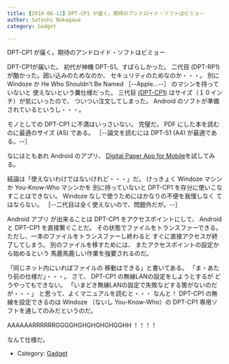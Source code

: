 ```yaml
---
title: [2018-06-12] DPT-CP1 が届く。期待のアンドロイド・ソフトはビミョー
author: Satoshi Nakagawa
category: Gadget

---
```


DPT-CP1 が届く。期待のアンドロイド・ソフトはビミョー

 DPT-CP1が届いた。
初代が神機 DPT-S1。すばらしかった。
二代目 (DPT-RP1) が酷かった。囲い込みのためなのか、
セキュリティのためなのか・・・。
別に Windoze か He Who Shouldn't Be Named
［--Apple...--］  のマシンを持っていないと
使えないという糞仕様だった。
三代目
[(DPT-CP1)](https://www.sony.jp/digital-paper/products/DPT-CP1/) はサイズ（１０インチ）が気にいったので、
ついつい注文してしまった。
Android のソフトが準備されているというし・・・。

 モノとしての DPT-CP1 に不満はいっさいない。
完璧だ。
PDF にした本を読むのに最適のサイズ (A5) である。
［--論文を読むには DPT-S1 (A4) が最適である。--］

 なにはともあれ Android のアプリ、
[Digital Paper App for Mobile](https://www.sony.jp/digital-paper/apl/dpa-m.html)を試してみる。

 結論は「使えないわけではないけれど・・・」だ。
けっきょく Windoze マシンか You-Know-Who マシンかを
別に持っていないと
DPT-CP1 を存分に使いこなすことはできない。
Windoze なしで使うためにはかなりの不便を我慢しなく
てはならない。
［--二代目は全く使えないので、問題外だが。--］

<!--more-->

 Android アプリ が出来ることは
DPT-CP1 をアクセスポイントにして、
Android と DPT-CP1 を直接繋ぐことだ。
その状態でファイルをトランスファーできる。
ただし、一本のファイルをトランスファーし終わると
すぐに直接アクセスが終了してしまう。
別のファイルを移すためには、
またアクセスポイントの設定から始めるという
馬鹿馬鹿しい作業を強要されるのだ。

 「同じネット内にいればファイルの
移動はできる」と書いてある。
「ま・あたり前の仕様だ」・・・。
さて、
DPT-CP1 の無線LANの設定をしようとするが
どうやってもできない。
「いまどき無線LANの設定で失敗などする筈がないのだ
が・・・」
と思って、よくマニュアルを読むと・・・
なんと！
DPT-CP1 の無線を設定できるのは
Windoze （ないし You-Know-Who）の
DPT-CP1 専用ソフトを通してのみだというのだ。

 AAAAAARRRRRRGGGGHGHGHGHGHGGHH ！！！！

 なんて仕様だ。

- Category: [Gadget](https://merapano.github.io/categories.html#Gadget)

